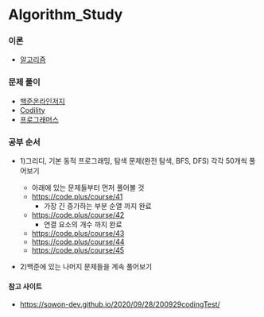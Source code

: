 # Algorithm_Study

### 이론
- [알고리즘](https://github.com/jeonyoungho/Algorithm_Study/tree/main/Algorithm)

### 문제 풀이
- [백준온라인저지](https://github.com/jeonyoungho/Algorithm_Study/tree/main/Baekjoon)
- [Codility](https://github.com/jeonyoungho/Algorithm_Study/tree/main/Codility)
- [프로그래머스](https://github.com/jeonyoungho/Algorithm_Study/tree/main/Programmers)

### 공부 순서
- 1)그리디, 기본 동적 프로그래밍, 탐색 문제(완전 탐색, BFS, DFS) 각각 50개씩 풀어보기
    - 아래에 있는 문제들부터 먼저 풀어볼 것
    - https://code.plus/course/41
        - 가장 긴 증가하는 부분 순열 까지 완료
    - https://code.plus/course/42
        - 연결 요소의 개수 까지 완료
    - https://code.plus/course/43
    - https://code.plus/course/44
    - https://code.plus/course/45

- 2)백준에 있는 나머지 문제들을 계속 풀어보기

#### 참고 사이트
- https://sowon-dev.github.io/2020/09/28/200929codingTest/